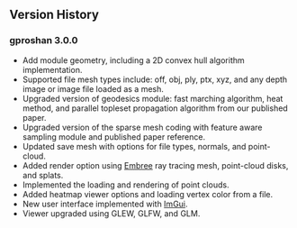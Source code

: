 Version History
---------------

### gproshan 3.0.0
- Add module geometry, including a 2D convex hull algorithm implementation.
- Supported file mesh types include: off, obj, ply, ptx, xyz, and any depth image or image file loaded as a mesh.
- Upgraded version of geodesics module: fast marching algorithm, heat method, and parallel topleset propagation algorithm from our published paper.
- Upgraded version of the sparse mesh coding with feature aware sampling module and published paper reference.
- Updated save mesh with options for file types, normals, and point-cloud.
- Added render option using [Embree](https://www.embree.org/) ray tracing mesh, point-cloud disks, and splats.
- Implemented the loading and rendering of point clouds.
- Added heatmap viewer options and loading vertex color from a file.
- New user interface implemented with [ImGui](https://github.com/ocornut/imgui).
- Viewer upgraded using GLEW, GLFW, and GLM.

